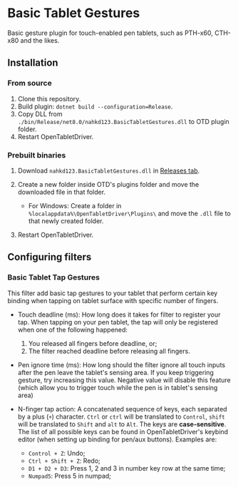 # Basic Tablet Gestures

Basic gesture plugin for touch-enabled pen tablets, such as PTH-x60, CTH-x80
and the likes.

## Installation

### From source

1. Clone this repository.
1. Build plugin: `dotnet build --configuration=Release`.
1. Copy DLL from `./bin/Release/net8.0/nahkd123.BasicTabletGestures.dll` to OTD
   plugin folder.
1. Restart OpenTabletDriver.

### Prebuilt binaries

1. Download `nahkd123.BasicTabletGestures.dll` in [Releases tab][releases].
1. Create a new folder inside OTD's plugins folder and move the downloaded file
   in that folder.

   - For Windows: Create a folder in `%localappdata%\OpenTabletDriver\Plugins\`
	 and move the `.dll` file to that newly created folder.

1. Restart OpenTabletDriver.

## Configuring filters

### Basic Tablet Tap Gestures

This filter add basic tap gestures to your tablet that perform certain key
binding when tapping on tablet surface with specific number of fingers.

- Touch deadline (ms): How long does it takes for filter to register your tap.
  When tapping on your pen tablet, the tap will only be registered when one of
  the following happened:

  1. You released all fingers before deadline, or;
  1. The filter reached deadline before releasing all fingers.

- Pen ignore time (ms): How long should the filter ignore all touch inputs
  after the pen leave the tablet's sensing area. If you keep triggering
  gesture, try increasing this value. Negative value will disable this feature
  (which allow you to trigger touch while the pen is in tablet's sensing area)

- N-finger tap action: A concatenated sequence of keys, each separated by a
  plus (`+`) character. `Ctrl` or `ctrl` will be translated to `Control`,
  `shift` will be translated to `Shift` and `alt` to `Alt`. The keys are
  **case-sensitive**. The list of all possible keys can be found in
  OpenTabletDriver's keybind editor (when setting up binding for pen/aux
  buttons). Examples are:

  - `Control + Z`: Undo;
  - `Ctrl + Shift + Z`: Redo;
  - `D1 + D2 + D3`: Press 1, 2 and 3 in number key row at the same time;
  - `Numpad5`: Press 5 in numpad;

[releases]: https://github.com/nahkd123/BasicTabletGestures/releases